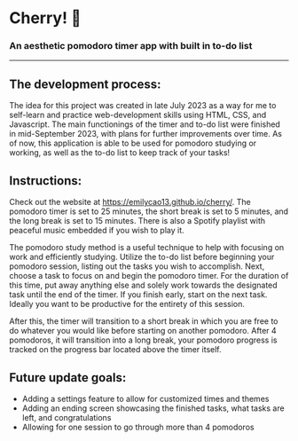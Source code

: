 # Cherry! 🍒
### An aesthetic pomodoro timer app with built in to-do list

---
## The development process:
The idea for this project was created in late July 2023 as a way for me to self-learn and practice web-development skills using HTML, CSS, and Javascript.
The main functionings of the timer and to-do list were finished in mid-September 2023, with plans for further improvements over time.
As of now, this application is able to be used for pomodoro studying or working, as well as the to-do list to keep track of your tasks!

## Instructions:
Check out the website at https://emilycao13.github.io/cherry/. The pomodoro timer is set to 25 minutes, the short break is set to 5 minutes, and the long break is set to 15 minutes.
There is also a Spotify playlist with peaceful music embedded if you wish to play it. 

The pomodoro study method is a useful technique to help with focusing on work and efficiently studying. Utilize the to-do list before beginning your pomodoro session,
listing out the tasks you wish to accomplish. Next, choose a task to focus on and begin the pomodoro timer. For the duration of this time, put away anything else and solely work towards
the designated task until the end of the timer. If you finish early, start on the next task. Ideally you want to be productive for the entirety of this session.

After this, the timer will transition to a short break in which you are free to do whatever you would like before starting on another pomodoro. After 4 pomodoros, it will 
transition into a long break, your pomodoro progress is tracked on the progress bar located above the timer itself.

## Future update goals:
- Adding a settings feature to allow for customized times and themes
- Adding an ending screen showcasing the finished tasks, what tasks are left, and congratulations
- Allowing for one session to go through more than 4 pomodoros




